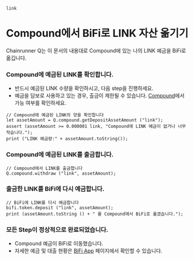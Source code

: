 ```meta-Currency
link
```

# Compound에서 BiFi로 LINK 자산 옮기기

Chainrunner Q는 이 문서의 내용대로 Compound에 있는 나의 LINK 예금을 BiFi로 옮깁니다.

### Compound에 예금된 LINK를 확인합니다.

- 반드시 예금된 LINK 수량을 확인하시고, 다음 step을 진행하세요.
- 예금을 담보로 사용하고 있는 경우, 출금이 제한될 수 있습니다. [Compound](https://app.compound.finance/)에서 가능 여부를 확인하세요.

```output-Dynamic
// Compound에 예금된 LINK의 양을 확인합니다
let assetAmount = Q.compound.getDepositAssetAmount ("link");
assert (assetAmount >= 0.000001 link, "Compound에 LINK 예금이 없거나 너무 작습니다.");
print ("LINK 예금량:" + assetAmount.toString());
```

### Compound에 예금된 LINK를 출금합니다.

```taster
// Compound에서 LINK를 출금합니다
Q.compound.withdraw ("link", assetAmount);
```

### 출금한 LINK를 BiFi에 다시 예금합니다.

```taster
// BiFi에 LINK를 다시 예금합니다
bifi.token.deposit ("link", assetAmount);
print (assetAmount.toString () + " 를 Compound에서 BiFi로 옮겼습니다.");
```

### 모든 Step이 정상적으로 완료되었습니다.

- Compound 예금이 BiFi로 이동했습니다.
- 자세한 예금 및 대출 현황은 [BiFi App](https://app.bifi.finance/) 페이지에서 확인할 수 있습니다.
